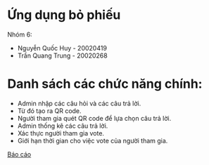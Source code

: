 # Ứng dụng bỏ phiếu
Nhóm 6:
- Nguyễn Quốc Huy - 20020419
- Trần Quang Trung - 	20020268

# Danh sách các chức năng chính:
- Admin nhập các câu hỏi và các câu trả lời.
- Từ đó tạo ra QR code.
- Người tham gia quét QR code để lựa chọn câu trả lời.
- Admin thống kê các câu trả lời.
- Xác thực người tham gia vote.
- Giới hạn thời gian cho việc vote của người tham gia.

[Báo cáo](https://drive.google.com/file/d/1g3KW9nK7ZBQftKix5XWTLf3JcdwiptDA/view?usp=sharing)
